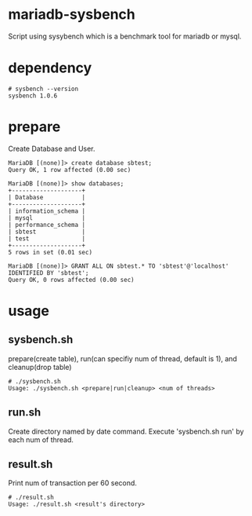 # mariadb-sysbench
Script using sysybench which is a benchmark tool for mariadb or mysql.

# dependency

```
# sysbench --version
sysbench 1.0.6
```

# prepare
Create Database and User.

```
MariaDB [(none)]> create database sbtest;
Query OK, 1 row affected (0.00 sec)

MariaDB [(none)]> show databases;
+--------------------+
| Database           |
+--------------------+
| information_schema |
| mysql              |
| performance_schema |
| sbtest             |
| test               |
+--------------------+
5 rows in set (0.01 sec)

MariaDB [(none)]> GRANT ALL ON sbtest.* TO 'sbtest'@'localhost' IDENTIFIED BY 'sbtest';
Query OK, 0 rows affected (0.00 sec)
```

# usage

## sysbench.sh
prepare(create table), run(can specifiy num of thread, default is 1), and cleanup(drop table)

```
# ./sysbench.sh 
Usage: ./sysbench.sh <prepare|run|cleanup> <num of threads>
```

## run.sh
Create directory named by date command. Execute 'sysbench.sh run' by each num of thread.

## result.sh
Print num of transaction per 60 second.

```
# ./result.sh 
Usage: ./result.sh <result's directory>
```

